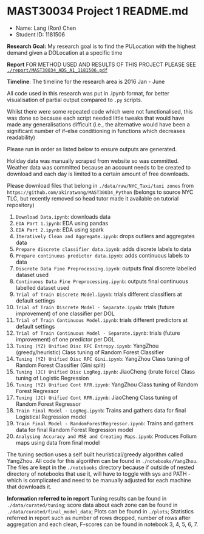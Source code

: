 # MAST30034 Project 1 README.md
- Name: Lang (Ron) Chen
- Student ID: 1181506

**Research Goal:** My research goal is to find the PULocation with the highest demand given a DOLocation at a specific 
time

**Report**
FOR METHOD USED AND RESULTS OF THIS PROJECT PLEASE SEE [`./report/MAST30034_ADS_A1_1181506.pdf`](https://github.com/TGChenZP/MAST30034-A1__Py/blob/main/report/MAST30034_ADS_A1_1181506.pdf)


**Timeline**: The timeline for the research area is 2016 Jan - June

All code used in this research was put in .ipynb format, for better visualisation of partial output compared to `.py` 
scripts. 

Whilst there were some repeated code which were not functionalised, this was done so because each script needed little 
tweaks that would have made any generalisations difficult (i.e., the alternative would have been a significant number 
of if-else conditioning in functions which decreases readability)

Please run in order as listed below to ensure outputs are generated.

Holiday data was manually scraped from website so was committed.
Weather data was committed because an account needs to be created to download and each day is limited to a certain 
amount of free downloads.

Please download files that belong in `./data/raw/NYC_Taxi/taxi zones` from 
`https://github.com/akiratwang/MAST30034_Python` (belongs to source NYC TLC, but recently removed so head tutor made
it available on tutorial repository)

1. `Download Data.ipynb`: downloads data
2. `EDA Part 1.ipynb`: EDA using pandas
3. `EDA Part 2.ipynb`: EDA using spark
4. `Iteratively Clean and Aggregate.ipynb`: drops outliers and aggregates data
5. `Prepare discrete classifier data.ipynb`: adds discrete labels to data
6. `Prepare continuous predictor data.ipynb`: adds continuous labels to data
7. `Discrete Data Fine Preprocessing.ipynb`: outputs final discrete labelled dataset used
8. `Continuous Data Fine Preprocessing.ipynb`: outputs final continuous labelled dataset used
9. `Trial of Train Discrete Model.ipynb`: trials different classifiers at default settings
10. `Trial of Train Discrete Model - Separate.ipynb`: trials (future improvement) of one classifier per DOL
11. `Trial of Train Continuous Model.ipynb`: trials different predictors at default settings
12. `Trial of Train Continuous Model - Separate.ipynb`: trials (future improvement) of one predictor per DOL
13. `Tuning (YZ) Unified Disc RFC Entropy.ipynb`: YangZhou (greedy/heuristic) Class tuning of Random Forest Classifier
14. `Tuning (YZ) Unified Disc RFC Gini.ipynb`: YangZhou Class tuning of Random Forest Classifier (Gini split)
15. `Tuning (JC) Unified Disc LogReg.ipynb`: JiaoCheng (brute force) Class tuning of Logistic Regression
16. `Tuning (YZ) Unified Cont RFR.ipynb`: YangZhou Class tuning of Random Forest Regressor
17. `Tuning (JC) Unified Cont RFR.ipynb`: JiaoCheng Class tuning of Random Forest Regressor
18. `Train Final Model - LogReg.ipynb`: Trains and gathers data for final Logistical Regression model
19. `Train Final Model - RandomForestRegressor.ipynb`: Trains and gathers data for final Random Forest Regression model
20. `Analysing Accuracy and MSE and Creating Maps.ipynb`: Produces Folium maps using data from final model

The tuning section uses a self built heuristical/greedy algorithm called YangZhou. All code for this algorithm can be 
found in `./notebooks/YangZhou`. The files are kept in the `./notebooks` directory because if outside of nested 
directory of notebooks that use it, will have to toggle with sys and PATH - which is complicated and need to be
manually adjusted for each machine that downloads it.

**Information referred to in report**
Tuning results can be found in `./data/curated/tuning`; score data about each zone can be found in 
`./data/curated/final_model_data`; Plots can be found in `./plots`; Statistics referred in report such as number of 
rows dropped, number of rows after aggregation and each clean, F-scores can be found in notebook 3, 4, 5, 6, 7.

